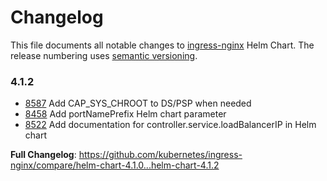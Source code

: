 # Changelog

This file documents all notable changes to [ingress-nginx](https://github.com/kubernetes/ingress-nginx) Helm Chart. The release numbering uses [semantic versioning](http://semver.org).

### 4.1.2

* [8587](https://github.com/kubernetes/ingress-nginx/pull/8587) Add CAP_SYS_CHROOT to DS/PSP when needed
* [8458](https://github.com/kubernetes/ingress-nginx/pull/8458) Add portNamePrefix Helm chart parameter
* [8522](https://github.com/kubernetes/ingress-nginx/pull/8522) Add documentation for controller.service.loadBalancerIP in Helm chart

**Full Changelog**: https://github.com/kubernetes/ingress-nginx/compare/helm-chart-4.1.0...helm-chart-4.1.2
